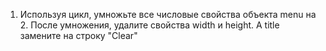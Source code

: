 1. Используя цикл, умножьте все числовые свойства объекта menu на 2. После умножения, удалите свойства width и height. А title замените на строку "Clear"
